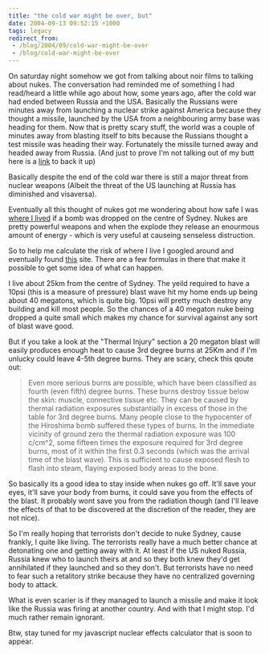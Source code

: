 ```yaml
---
title: "the cold war might be over, but"
date: 2004-09-13 09:52:15 +1000
tags: legacy
redirect_from:
 - /blog/2004/09/cold-war-might-be-over
 - /blog/cold-war-might-be-over
---
```


On saturday night somehow we got from talking about noir films to talking about nukes. The conversation had reminded me of something I had read/heard a little while ago about how, some years ago, after the cold war had ended between Russia and the USA. Basically the Russians were minutes away from launching a nuclear strike against America because they thought a missile, launched by the USA from a neighbouring army base was heading for them. Now that is pretty scary stuff, the world was a couple of minutes away from blasting itself to bits because the Russians thought a test missile was heading their way. Fortunately the missile turned away and headed away from Russia. (And just to prove I'm not talking out of my butt here is a <a href="http://www.fcnl.org/issues/persp8_nuclear_2.htm">link</a> to back it up)

Basically despite the end of the cold war there is still a major threat from nuclear weapons (Albeit the threat of the US launching at Russia has diminished and visaversa).

Eventually all this thought of nukes got me wondering about how safe I was <a href="http://www.ourshire.com.au/suburbs/">where I lived</a> if a bomb was dropped on the centre of Sydney. Nukes are pretty powerful weapons and when the explode they release an enourmous amount of energy - which is very useful at causeing senseless distruction.

So to help me calculate the risk of where I live I googled around and eventually found <a href="http://nuclearweaponarchive.org/Nwfaq/Nfaq5.html">this</a> site. There are a few formulas in there that make it possible to get some idea of what can happen.

I live about 25km from the centre of Sydney. The yeild required to have a 10psi (this is a measure of pressure) blast wave hit my home ends up being about 40 megatons, which is quite big. 10psi will pretty much destroy any building and kill most people. So the chances of a 40 megaton nuke being dropped a quite small which makes my chance for survival against any sort of blast wave good.

But if you take a look at the "Thermal Injury" section a 20 megaton blast will easily produces enough heat to cause 3rd degree burns at 25Km and if I'm unlucky could leave 4-5th degree burns. They are scary, check this qoute out:
<blockquote>Even more serious burns are possible, which have been classified as fourth (even fifth) degree burns. These burns destroy tissue below the skin: muscle, connective tissue etc. They can be caused by thermal radiation exposures substantially in excess of those in the table for 3rd degree burns. Many people close to the hypocenter of the Hiroshima bomb suffered these types of burns. In the immediate vicinity of ground zero the thermal radiation exposure was 100 c/cm^2, some fifteen times the exposure required for 3rd degree burns, most of it within the first 0.3 seconds (which was the arrival time of the blast wave). This is sufficient to cause exposed flesh to flash into steam, flaying exposed body areas to the bone.</blockquote>
So basically its a good idea to stay inside when nukes go off. It'll save your eyes, it'll save your body from burns, it could save you from the effects of the blast. It probably wont save you from the radiation though (and I'll leave the effects of that to be discovered at the discretion of the reader, they are not nice).

So I'm really hoping that terrorists don't decide to nuke Sydney, cause frankly, I quite like living. The terrorists really have a much better chance at detonating one and getting away with it. At least if the US nuked Russia, Russia knew who to launch theirs at and so they both knew they'd get annihilated if they launched and so they don't. But terrorists have no need to fear such a retalitory strike because they have no centralized governing body to attack.

What is even scarier is if they managed to launch a missile and make it look like the Russia was firing at another country. And with that I might stop. I'd much rather remain ignorant.

Btw, stay tuned for my javascript nuclear effects calculator that is soon to appear.
